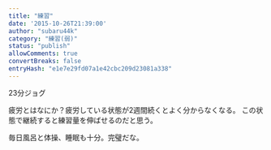 ```yaml
---
title: "練習"
date: '2015-10-26T21:39:00'
author: "subaru44k"
category: "練習(弱)"
status: "publish"
allowComments: true
convertBreaks: false
entryHash: "e1e7e29fd07a1e42cbc209d23081a338"
---
```

23分ジョグ

疲労とはなにか？疲労している状態が2週間続くとよく分からなくなる。
この状態で継続すると練習量を伸ばせるのだと思う。

毎日風呂と体操、睡眠も十分。完璧だな。
